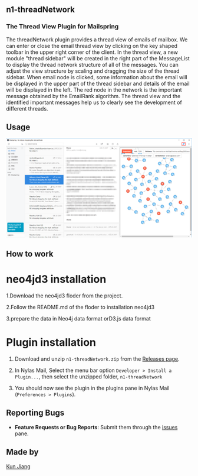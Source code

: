 ## n1-threadNetwork

### The Thread View Plugin for Mailspring

The threadNetwork plugin provides a thread view of emails of mailbox. We can enter or close the email thread view by clicking on the key shaped toolbar in the upper right corner of the client. In the thread view, a new module "thread sidebar" will be created in the right part of the MessageList to display the thread network structure of all of the messages. You can adjust the view structure by scaling and dragging the size of the thread sidebar. When email node is clicked, some information about the email will be displayed in the upper part of the thread sidebar and details of the email will be displayed in the left. The red node in the network is the important message obtained by the EmailRank algorithm. The thread view and the identified important messages help us to clearly see the development of different threads.

## Usage
![ThreadNetwork: thread view of emails](threadNetwork.png)

## How to work

# neo4jd3 installation
1.Download the neo4jd3 floder from the project.

2.Follow the README.md of the floder to installation neo4jd3

3.prepare the data in Neo4j data format orD3.js data format

# Plugin installation
1. Download and unzip `n1-threadNetwork.zip` from the [Releases page](https://github.com/jiangk576/n1-threadNetwork/releases/).

2. In Nylas Mail, Select the menu bar option `Developer > Install a Plugin...`, then select the unzipped folder, `n1-threadNetwork`

3. You should now see the plugin in the plugins pane in Nylas Mail (`Preferences > Plugins`).

## Reporting Bugs

- **Feature Requests or Bug Reports**: Submit them through the [issues](https://github.com/jiangk576/n1-threadNetwork/issues) pane.

## Made by

[Kun Jiang](https://github.com/jiangk576)
